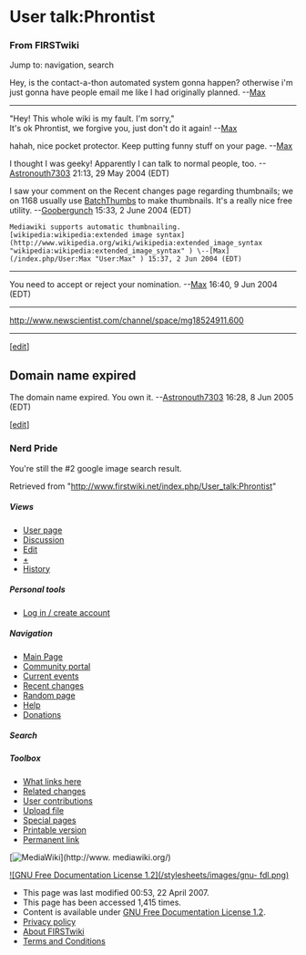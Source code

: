 # User talk:Phrontist

### From FIRSTwiki

Jump to: navigation, search

Hey, is the contact-a-thon automated system gonna happen? otherwise i'm just
gonna have people email me like I had originally planned.
--[Max](/index.php/User:Max "User:Max" )

* * *

"Hey! This whole wiki is my fault. I'm sorry,"  
It's ok Phrontist, we forgive you, just don't do it again!
--[Max](/index.php/User:Max "User:Max" )

  
hahah, nice pocket protector. Keep putting funny stuff on your page.
--[Max](/index.php/User:Max "User:Max" )

I thought I was geeky! Apparently I can talk to normal people, too.
--[Astronouth7303](/index.php/User:Astronouth7303 "User:Astronouth7303" )
21:13, 29 May 2004 (EDT)

I saw your comment on the Recent changes page regarding thumbnails; we on 1168
usually use [BatchThumbs](http://www.harmware.com/bthumbs.htm
"http://www.harmware.com/bthumbs.htm" ) to make thumbnails. It's a really nice
free utility. --[Goobergunch](/index.php/User:Goobergunch "User:Goobergunch" )
15:33, 2 June 2004 (EDT)

    Mediawiki supports automatic thumbnailing. [wikipedia:wikipedia:extended image syntax](http://www.wikipedia.org/wiki/wikipedia:extended_image_syntax "wikipedia:wikipedia:extended_image_syntax" ) \--[Max](/index.php/User:Max "User:Max" ) 15:37, 2 Jun 2004 (EDT) 

* * *

You need to accept or reject your nomination. --[Max](/index.php/User:Max
"User:Max" ) 16:40, 9 Jun 2004 (EDT)

* * *

<http://www.newscientist.com/channel/space/mg18524911.600>

* * *

[[edit](/index.php?title=User_talk:Phrontist&action=edit&section=1 "Edit
section: Domain name expired" )]

##  Domain name expired

The domain name expired. You own it.
--[Astronouth7303](/index.php/User:Astronouth7303 "User:Astronouth7303" )
16:28, 8 Jun 2005 (EDT)

[[edit](/index.php?title=User_talk:Phrontist&action=edit&section=2 "Edit
section: Nerd Pride" )]

###  Nerd Pride

You're still the #2 google image search result.

Retrieved from "<http://www.firstwiki.net/index.php/User_talk:Phrontist>"

##### Views

  * [User page](/index.php/User:Phrontist)
  * [Discussion](/index.php/User_talk:Phrontist)
  * [Edit](/index.php?title=User_talk:Phrontist&action=edit)
  * [+](/index.php?title=User_talk:Phrontist&action=edit&section=new)
  * [History](/index.php?title=User_talk:Phrontist&action=history)

##### Personal tools

  * [Log in / create account](/index.php?title=Special:Userlogin&returnto=User_talk:Phrontist)

[](/index.php/Main_Page "Main Page" )

##### Navigation

  * [Main Page](/index.php/Main_Page)
  * [Community portal](/index.php/FIRSTwiki:Community_portal)
  * [Current events](/index.php/Current_events)
  * [Recent changes](/index.php/Special:Recentchanges)
  * [Random page](/index.php/Special:Random)
  * [Help](/index.php/Help:Contents)
  * [Donations](/index.php/FIRSTwiki:Site_support)

##### Search



##### Toolbox

  * [What links here](/index.php/Special:Whatlinkshere/User_talk:Phrontist)
  * [Related changes](/index.php/Special:Recentchangeslinked/User_talk:Phrontist)
  * [User contributions](/index.php/Special:Contributions/Phrontist)
  * [Upload file](/index.php/Special:Upload)
  * [Special pages](/index.php/Special:Specialpages)
  * [Printable version](/index.php?title=User_talk:Phrontist&printable=yes)
  * [Permanent link](/index.php?title=User_talk:Phrontist&oldid=59678)

[![MediaWiki](/skins/common/images/poweredby_mediawiki_88x31.png)](http://www.
mediawiki.org/)

[![GNU Free Documentation License 1.2](/stylesheets/images/gnu-
fdl.png)](http://www.gnu.org/copyleft/fdl.html)

  * This page was last modified 00:53, 22 April 2007.
  * This page has been accessed 1,415 times.
  * Content is available under [GNU Free Documentation License 1.2](http://www.gnu.org/copyleft/fdl.html "http://www.gnu.org/copyleft/fdl.html" ).
  * [Privacy policy](/index.php/FIRSTwiki:Privacy_policy "FIRSTwiki:Privacy policy" )
  * [About FIRSTwiki](/index.php/FIRSTwiki:About "FIRSTwiki:About" )
  * [Terms and Conditions](/index.php/FIRSTwiki:Terms_and_conditions "FIRSTwiki:Terms and conditions" )

